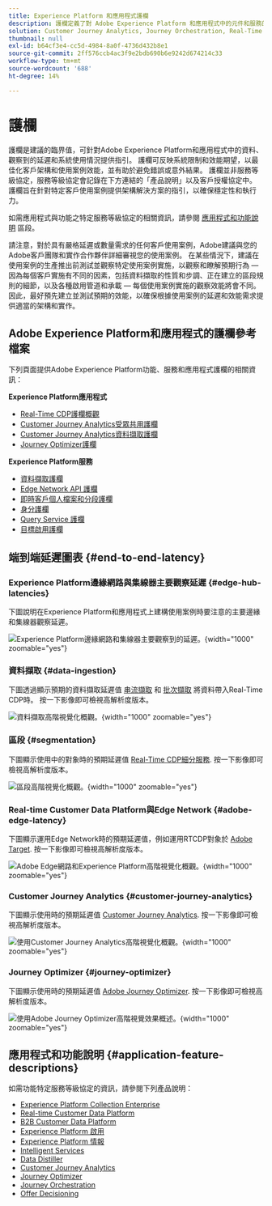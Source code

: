 ```yaml
---
title: Experience Platform 和應用程式護欄
description: 護欄定義了對 Adobe Experience Platform 和應用程式中的元件和服務的效能期望和影響
solution: Customer Journey Analytics, Journey Orchestration, Real-Time Customer Data Platform
thumbnail: null
exl-id: b64cf3e4-cc5d-4984-8a0f-4736d432b8e1
source-git-commit: 2ff576ccb4ac3f9e2bdb690b6e9242d674214c33
workflow-type: tm+mt
source-wordcount: '688'
ht-degree: 14%

---
```


# 護欄

護欄是建議的臨界值，可針對Adobe Experience Platform和應用程式中的資料、觀察到的延遲和系統使用情況提供指引。 護欄可反映系統限制和效能期望，以最佳化客戶架構和使用案例效能，並有助於避免錯誤或意外結果。 護欄並非服務等級協定，服務等級協定會記錄在下方連結的「產品說明」以及客戶授權協定中。 護欄旨在針對特定客戶使用案例提供架構解決方案的指引，以確保穩定性和執行力。

如需應用程式與功能之特定服務等級協定的相關資訊，請參閱 [應用程式和功能說明](#application-feature-descriptions) 區段。

請注意，對於具有嚴格延遲或數量需求的任何客戶使用案例，Adobe建議與您的Adobe客戶團隊和實作合作夥伴詳細審視您的使用案例。 在某些情況下，建議在使用案例的生產推出前測試並觀察特定使用案例實施，以觀察和瞭解預期行為 — 因為每個客戶實施有不同的因素，包括資料擷取的性質和步調、正在建立的區段規則的細節，以及各種啟用管道和承載 — 每個使用案例實施的觀察效能將會不同。 因此，最好預先建立並測試預期的效能，以確保根據使用案例的延遲和效能需求提供適當的架構和實作。


## Adobe Experience Platform和應用程式的護欄參考檔案

下列頁面提供Adobe Experience Platform功能、服務和應用程式護欄的相關資訊：

**Experience Platform應用程式**

* [Real-Time CDP護欄概觀](https://experienceleague.adobe.com/docs/experience-platform/rtcdp/guardrails/overview.html)
* [Customer Journey Analytics受眾共用護欄](https://experienceleague.adobe.com/docs/analytics-platform/using/cja-components/audiences/publish.html#latency)
* [Customer Journey Analytics資料擷取護欄](https://experienceleague.adobe.com/docs/experience-platform/sources/connectors/adobe-applications/analytics.html#what-is-the-expected-latency-for-analytics-data-on-platform%3F)
* [Journey Optimizer護欄](https://experienceleague.adobe.com/docs/journey-optimizer/using/get-started/guardrails.html)

**Experience Platform服務**

* [資料擷取護欄](https://experienceleague.adobe.com/docs/experience-platform/ingestion/guardrails.html)
* [Edge Network API 護欄](https://experienceleague.adobe.com/docs/experience-platform/edge-network-server-api/guardrails.html)
* [即時客戶個人檔案和分段護欄](https://experienceleague.adobe.com/docs/experience-platform/profile/guardrails.html?lang=zh-Hant)
* [身分護欄](https://experienceleague.adobe.com/docs/experience-platform/identity/guardrails.html?lang=zh-Hant)
* [Query Service 護欄](https://experienceleague.adobe.com/docs/experience-platform/query/guardrails.html?lang=zh-Hant)
* [目標啟用護欄](https://experienceleague.adobe.com/docs/experience-platform/destinations/guardrails.html?lang=zh-Hant)

## 端到端延遲圖表 {#end-to-end-latency}

### Experience Platform邊緣網路與集線器主要觀察延遲 {#edge-hub-latencies}

下圖說明在Experience Platform和應用程式上建構使用案例時要注意的主要邊緣和集線器觀察延遲。

![Experience Platform邊緣網路和集線器主要觀察到的延遲。](/help/blueprints/experience-platform/deployment/assets/aep_edge_hub_latency.svg "Experience Platform邊緣網路和集線器主要觀察延遲"){width="1000" zoomable="yes"}

### 資料擷取 {#data-ingestion}

下圖透過顯示預期的資料擷取延遲值 [串流擷取](https://experienceleague.adobe.com/docs/experience-platform/ingestion/streaming/overview.html) 和 [批次擷取](https://experienceleague.adobe.com/docs/experience-platform/ingestion/batch/getting-started.html?lang=zh-Hant) 將資料帶入Real-Time CDP時。 按一下影像即可檢視高解析度版本。

![資料擷取高階視覺化概觀。](/help/blueprints/experience-platform/deployment/assets/aep_data_flow_guardrails.svg "資料擷取高階視覺概覽和延遲值"){width="1000" zoomable="yes"}

### 區段 {#segmentation}

下圖顯示使用中的對象時的預期延遲值 [Real-Time CDP細分服務](https://experienceleague.adobe.com/docs/experience-platform/segmentation/home.html?lang=zh-Hant). 按一下影像即可檢視高解析度版本。

![區段高階視覺化概觀。](/help/blueprints/experience-platform/deployment/assets/segmentation_guardrails.svg "區段高階視覺效果概觀和延遲值"){width="1000" zoomable="yes"}

### Real-time Customer Data Platform與Edge Network {#adobe-edge-latency}

下圖顯示運用Edge Network時的預期延遲值，例如運用RTCDP對象於 [Adobe Target](https://experienceleague.adobe.com/docs/experience-platform/destinations/catalog/personalization/adobe-target-connection.html?lang=zh-Hant). 按一下影像即可檢視高解析度版本。

![Adobe Edge網路和Experience Platform高階視覺化概觀。](/help/blueprints/experience-platform/deployment/assets/RTCDP_Edge_guardrails.svg "將對象匯出至Adobe Target高階視覺化概觀和延遲"){width="1000" zoomable="yes"}

### Customer Journey Analytics {#customer-journey-analytics}

下圖顯示使用時的預期延遲值 [Customer Journey Analytics](https://experienceleague.adobe.com/docs/analytics-platform/using/cja-overview/cja-overview.html?lang=en). 按一下影像即可檢視高解析度版本。

![使用Customer Journey Analytics高階視覺化概觀。](/help/blueprints/experience-platform/deployment/assets/CJA_guardrails.svg "使用Customer Journey Analytics高階視覺化概覽和延遲值"){width="1000" zoomable="yes"}

### Journey Optimizer {#journey-optimizer}

下圖顯示使用時的預期延遲值 [Adobe Journey Optimizer](https://experienceleague.adobe.com/docs/journey-optimizer/using/get-started/get-started.html?lang=en). 按一下影像即可檢視高解析度版本。

![使用Adobe Journey Optimizer高階視覺效果概述。](/help/blueprints/experience-platform/deployment/assets/AJO_guardrails.svg "使用Adobe Journey Optimizer高階視覺化概覽和延遲值"){width="1000" zoomable="yes"}

## 應用程式和功能說明 {#application-feature-descriptions}

如需功能特定服務等級協定的資訊，請參閱下列產品說明：

* [Experience Platform Collection Enterprise](https://helpx.adobe.com/tw/legal/product-descriptions/adobe-experience-platform-collection-enterprise.html)
* [Real-time Customer Data Platform](https://helpx.adobe.com/tw/legal/product-descriptions/real-time-customer-data-platform.html)
* [B2B Customer Data Platform](https://helpx.adobe.com/tw/legal/product-descriptions/adobe-experience-platform-b2b.html)
* [Experience Platform 啟用](https://helpx.adobe.com/tw/legal/product-descriptions/adobe-experience-platform0.html)
* [Experience Platform 情報](https://helpx.adobe.com/tw/legal/product-descriptions/adobe-experience-platform-intelligence---product-description.html)
* [Intelligent Services](https://helpx.adobe.com/tw/legal/product-descriptions/intelligent-services.html)
* [Data Distiller](https://helpx.adobe.com/tw/legal/product-descriptions/data-distiller.html)
* [Customer Journey Analytics](https://helpx.adobe.com/tw/legal/product-descriptions/customer-journey-analytics.html)
* [Journey Optimizer](https://helpx.adobe.com/tw/legal/product-descriptions/adobe-journey-optimizer.html)
* [Journey Orchestration](https://helpx.adobe.com/tw/legal/product-descriptions/journey-orchestration.html)
* [Offer Decisioning](https://helpx.adobe.com/tw/legal/product-descriptions/offer-decisioning-app-service.html)
